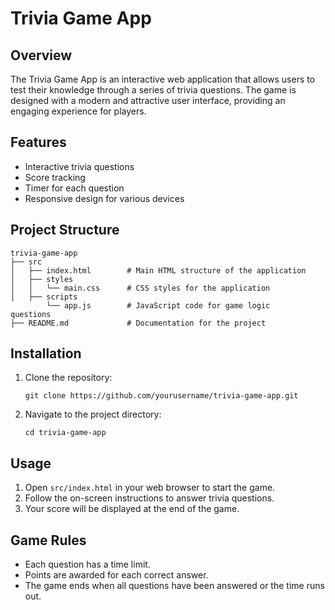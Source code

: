 # Trivia Game App

## Overview
The Trivia Game App is an interactive web application that allows users to test their knowledge through a series of trivia questions. The game is designed with a modern and attractive user interface, providing an engaging experience for players.

## Features
- Interactive trivia questions
- Score tracking
- Timer for each question
- Responsive design for various devices

## Project Structure
```
trivia-game-app
├── src
│   ├── index.html        # Main HTML structure of the application
│   ├── styles
│   │   └── main.css      # CSS styles for the application
│   ├── scripts
        └── app.js        # JavaScript code for game logic
questions
├── README.md             # Documentation for the project
```

## Installation
1. Clone the repository:
   ```
   git clone https://github.com/yourusername/trivia-game-app.git
   ```
2. Navigate to the project directory:
   ```
   cd trivia-game-app
   ```

## Usage
1. Open `src/index.html` in your web browser to start the game.
2. Follow the on-screen instructions to answer trivia questions.
3. Your score will be displayed at the end of the game.

## Game Rules
- Each question has a time limit.
- Points are awarded for each correct answer.
- The game ends when all questions have been answered or the time runs out.
